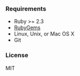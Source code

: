 ### Requirements
- Ruby >= 2.3
- [RubyGems](https://rubygems.org/pages/download)
- Linux, Unix, or Mac OS X
- Git

### License

MIT
